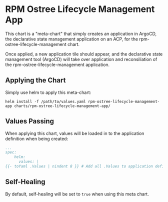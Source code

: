 # RPM Ostree Lifecycle Management App
This chart is a "meta-chart" that simply creates an application in ArgoCD, the declarative state management application on an ACP, for the rpm-ostree-lifecycle-management chart.

Once applied, a new application tile should appear, and the declarative state management tool (ArgoCD) will take over application and reconsiliation of the rpm-ostree-lifecycle-management application.

## Applying the Chart
Simply use helm to apply this meta-chart:
```
helm install -f /path/to/values.yaml rpm-ostree-lifecycle-management-app charts/rpm-ostree-lifecycle-management-app/
```

## Values Passing
When applying this chart, values will be loaded in to the application definition when being created:
```yaml
...
spec:
    helm:
      values: |
{{- toYaml .Values | nindent 8 }} # Add all .Values to application definition
```

## Self-Healing
By default, self-healing will be set to `true` when using this meta chart.
